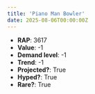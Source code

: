 ```yaml
---
title: 'Piano Man Bowler'
date: 2025-08-06T00:00:00Z
---
```

- **RAP**: 3617
- **Value**: -1
- **Demand level**: -1
- **Trend**: -1
- **Projected?**: True
- **Hyped?**: True
- **Rare?**: True
